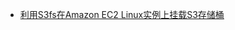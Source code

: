 * [利用S3fs在Amazon EC2 Linux实例上挂载S3存储桶](https://amazonaws-china.com/cn/blogs/china/s3fs-amazon-ec2-linux/)
